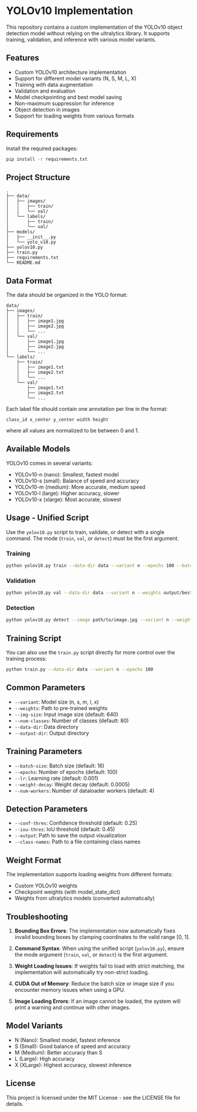 # YOLOv10 Implementation

This repository contains a custom implementation of the YOLOv10 object detection model without relying on the ultralytics library. It supports training, validation, and inference with various model variants.

## Features

- Custom YOLOv10 architecture implementation
- Support for different model variants (N, S, M, L, X)
- Training with data augmentation
- Validation and evaluation
- Model checkpointing and best model saving
- Non-maximum suppression for inference
- Object detection in images
- Support for loading weights from various formats

## Requirements

Install the required packages:

```bash
pip install -r requirements.txt
```

## Project Structure

```
.
├── data/
│   ├── images/
│   │   ├── train/
│   │   └── val/
│   └── labels/
│       ├── train/
│       └── val/
├── models/
│   ├── __init__.py
│   └── yolo_v10.py
├── yolov10.py
├── train.py
├── requirements.txt
└── README.md
```

## Data Format

The data should be organized in the YOLO format:

```
data/
├── images/
│   ├── train/
│   │   ├── image1.jpg
│   │   ├── image2.jpg
│   │   └── ...
│   └── val/
│       ├── image1.jpg
│       ├── image2.jpg
│       └── ...
└── labels/
    ├── train/
    │   ├── image1.txt
    │   ├── image2.txt
    │   └── ...
    └── val/
        ├── image1.txt
        ├── image2.txt
        └── ...
```

Each label file should contain one annotation per line in the format:
```
class_id x_center y_center width height
```
where all values are normalized to be between 0 and 1.

## Available Models

YOLOv10 comes in several variants:
- YOLOv10-n (nano): Smallest, fastest model
- YOLOv10-s (small): Balance of speed and accuracy
- YOLOv10-m (medium): More accurate, medium speed
- YOLOv10-l (large): Higher accuracy, slower
- YOLOv10-x (xlarge): Most accurate, slowest

## Usage - Unified Script

Use the `yolov10.py` script to train, validate, or detect with a single command. The mode (`train`, `val`, or `detect`) must be the first argument.

### Training

```bash
python yolov10.py train --data-dir data --variant n --epochs 100 --batch-size 16 --lr 0.001
```

### Validation

```bash
python yolov10.py val --data-dir data --variant n --weights output/best_model.pt
```

### Detection

```bash
python yolov10.py detect --image path/to/image.jpg --variant n --weights output/best_model.pt
```

## Training Script

You can also use the `train.py` script directly for more control over the training process:

```bash
python train.py --data-dir data --variant n --epochs 100
```

## Common Parameters

- `--variant`: Model size (n, s, m, l, x)
- `--weights`: Path to pre-trained weights
- `--img-size`: Input image size (default: 640)
- `--num-classes`: Number of classes (default: 80)
- `--data-dir`: Data directory
- `--output-dir`: Output directory

## Training Parameters

- `--batch-size`: Batch size (default: 16)
- `--epochs`: Number of epochs (default: 100)
- `--lr`: Learning rate (default: 0.001)
- `--weight-decay`: Weight decay (default: 0.0005)
- `--num-workers`: Number of dataloader workers (default: 4)

## Detection Parameters

- `--conf-thres`: Confidence threshold (default: 0.25)
- `--iou-thres`: IoU threshold (default: 0.45)
- `--output`: Path to save the output visualization
- `--class-names`: Path to a file containing class names

## Weight Format

The implementation supports loading weights from different formats:
- Custom YOLOv10 weights
- Checkpoint weights (with model_state_dict)
- Weights from ultralytics models (converted automatically)

## Troubleshooting

1. **Bounding Box Errors**: The implementation now automatically fixes invalid bounding boxes by clamping coordinates to the valid range [0, 1].

2. **Command Syntax**: When using the unified script (`yolov10.py`), ensure the mode argument (`train`, `val`, or `detect`) is the first argument.

3. **Weight Loading Issues**: If weights fail to load with strict matching, the implementation will automatically try non-strict loading.

4. **CUDA Out of Memory**: Reduce the batch size or image size if you encounter memory issues when using a GPU.

5. **Image Loading Errors**: If an image cannot be loaded, the system will print a warning and continue with other images.

## Model Variants

- N (Nano): Smallest model, fastest inference
- S (Small): Good balance of speed and accuracy
- M (Medium): Better accuracy than S
- L (Large): High accuracy
- X (XLarge): Highest accuracy, slowest inference

## License

This project is licensed under the MIT License - see the LICENSE file for details. 